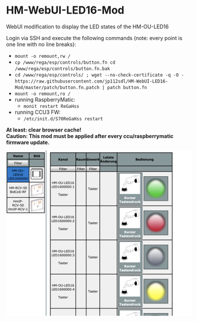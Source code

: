 # HM-WebUI-LED16-Mod
WebUI modification to display the LED states of the HM-OU-LED16

Login via SSH and execute the following commands (note: every point is one line with no line breaks):<br/>
- `mount -o remount,rw /`<br/>
- `cp /www/rega/esp/controls/button.fn cd /www/rega/esp/controls/button.fn.bak`
- `cd /www/rega/esp/controls/ ; wget --no-check-certificate -q -O - https://raw.githubusercontent.com/jp112sdl/HM-WebUI-LED16-Mod/master/patch/button.fn.patch | patch button.fn`<br/>
- `mount -o remount,ro /`<br/>
- running RaspberryMatic:<br/>
  - `monit restart ReGaHss`<br/>
- running CCU3 FW:<br/>
  - `/etc/init.d/S70ReGaHss restart`<br/>
  
**At least: clear browser cache!**
<br/>
**Caution: This mod must be applied after every ccu/raspberrymatic firmware update.**


![WebUI](Images/WebUI_Display.png)
